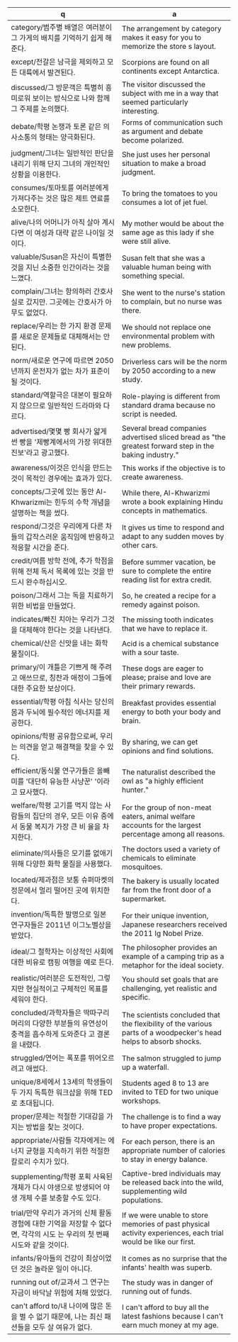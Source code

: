  q  | a
--- | ---
category/범주별 배열은 여러분이 그 가게의 배치를 기억하기 쉽게 해 준다.		| The arrangement by category makes it easy for you to memorize the store s layout.
except/전갈은 남극을 제외하고 모든 대륙에서 발견된다.				| Scorpions are found on all continents except Antarctica.
discussed/그 방문객은 특별히 흥미로워 보이는 방식으로 나와 함께 그 주제를 논의했다.		| The visitor discussed the subject with me in a way that seemed particularly interesting.
debate/학평 논쟁과 토론 같은 의사소통의 형태는 양극화된다.	| Forms of communication such as argument and debate become polarized.
judgment/그녀는 일반적인 판단을 내리기 위해 단지 그녀의 개인적인 상황을 이용한다.		| She just uses her personal situation to make a broad judgment.
consumes/토마토를 여러분에게 가져다주는 것은 많은 제트 연료를 소모한다.		| To bring the tomatoes to you consumes a lot of jet fuel.
alive/나의 어머니가 아직 살아 계시다면 이 여성과 대략 같은 나이일 것이다.		| My mother would be about the same age as this lady if she were still alive.
valuable/Susan은 자신이 특별한 것을 지닌 소중한 인간이라는 것을 느꼈다.		| Susan felt that she was a valuable human being with something special.
complain/그녀는 항의하러 간호사실로 갔지만. 그곳에는 간호사가 아무도 없었다.		| She went to the nurse's station to complain, but no nurse was there.
replace/우리는 한 가지 환경 문제를 새로운 문제들로 대체해서는 안 된다.		| We should not replace one environmental problem with new problems.
norm/새로운 연구에 따르면 2050년까지 운전자가 없는 차가 표준이 될 것이다.		| Driverless cars will be the norm by 2050 according to a new study.
standard/역할극은 대본이 필요하지 않으므로 일반적인 드라마와 다르다.		| Role-playing is different from standard drama because no script is needed.
advertised/몇몇 빵 회사가 얇게 썬 빵을 '제빵계에서의 가장 위대한 진보'라고 광고했다.		| Several bread companies advertised sliced bread as "the greatest forward step in the baking industry."
awareness/이것은 인식을 만드는 것이 목적인 경우에는 효과가 있다.		| This works if the objective is to create awareness.
concepts/그곳에 있는 동안 Al-Khwarizmi는 힌두의 수학 개념을 설명하는 책을 썼다.		| While there, Al-Khwarizmi wrote a book explaining Hindu concepts in mathematics.
respond/그것은 우리에게 다른 차들의 갑작스러운 움직임에 반응하고 적응할 시간을 준다.		| It gives us time to respond and adapt to any sudden moves by other cars.
credit/여름 방학 전에, 추가 학점을 위해 전체 독서 목록에 있는 것을 반드시 완수하십시오.		| Before summer vacation, be sure to complete the entire reading list for extra credit.
poison/그래서 그는 독을 치료하기 위한 비법을 만들었다.		| So, he created a recipe for a remedy against poison.
indicates/빠진 치아는 우리가 그것을 대체해야 한다는 것을 나타낸다.		| The missing tooth indicates that we have to replace it.
chemical/산은 신맛을 내는 화학 물질이다.			| Acid is a chemical substance with a sour taste.
primary/이 개틀은 기쁘게 해 주려고 애쓰므로, 칭찬과 애정이 그들에 대한 주요한 보상이다.		| These dogs are eager to please; praise and love are their primary rewards.
essential/학평 아침 식사는 당신의 몸과 두뇌에 필수적인 에너지를 제공한다.		| Breakfast provides essential energy to both your body and brain.
opinions/학평 공유함으로써, 우리는 의견을 얻고 해결책을 찾을 수 있다.			| By sharing, we can get opinions and find solutions.
efficient/동식물 연구가들은 올빼미를 '대단히 유능한 사냥꾼' '이라고 묘사했다.		| The naturalist described the owl as "a highly efficient hunter."
welfare/학평 고기를 먹지 않는 사람들의 집단의 경우, 모든 이유 중에서 동물 복지가 가장 큰 비 율을 차지한다.		| For the group of non-meat eaters, animal welfare accounts for the largest percentage among all reasons.
eliminate/의사들은 모기를 없애기 위해 다양한 화학 물질을 사용했다.		| The doctors used a variety of chemicals to eliminate mosquitoes.
located/제과점은 보통 슈퍼마켓의 정문에서 멀리 떨어진 곳에 위치한다.		| The bakery is usually located far from the front door of a supermarket.
invention/독특한 발명으로 일본 연구자들은 2011년 이그노벨상을 받았다.		| For their unique invention, Japanese researchers received the 2011 Ig Nobel Prize.
ideal/그 철학자는 이상적인 사회에 대한 비유로 캠핑 여행을 예로 든다.		| The philosopher provides an example of a camping trip as a metaphor for the ideal society.
realistic/여러분은 도전적인, 그렇지만 현실적이고 구체적인 목표를 세워야 한다.		| You should set goals that are challenging, yet realistic and specific.
concluded/과학자들은 딱따구리 머리의 다양한 부분들의 유연성이 충격을 흡수하게 도와준다 고 결론을 내렸다.		| The scientists concluded that the flexibility of the various parts of a woodpecker's head helps to absorb shocks.
struggled/연어는 폭포를 뛰어오르려고 애썼다.		| The salmon struggled to jump up a waterfall.
unique/8세에서 13세의 학생들이 두 가지 독특한 워크샵을 위해 TED로 초대됩니다.		| Students aged 8 to 13 are invited to TED for two unique workshops.
proper/문제는 적절한 기대감을 가지는 방법을 찾는 것이다.		| The challenge is to find a way to have proper expectations.
appropriate/사람들 각자에게는 에너지 균형을 지속하기 위한 적절한 칼로리 수치가 있다.		| For each person, there is an appropriate number of calories to stay in energy balance.
supplementing/학평 포획 사육된 개체가 다시 야생으로 방생되어 야생 개체 수를 보충할 수도 있다.		| Captive-bred individuals may be released back into the wild, supplementing wild populations.
trial/만약 우리가 과거의 신체 활동 경험에 대한 기억을 저장할 수 없다면, 각각의 시도 는 우리의 첫 번째 시도와 같을 것이다.		| If we were unable to store memories of past physical activity experiences, each trial would be like our first.
infants/유아들의 건강이 최상이었던 것은 놀라운 일이 아니다.		| It comes as no surprise that the infants' health was superb.
running out of/교과서 그 연구는 자금이 바닥날 위험에 처해 있었다.		| The study was in danger of running out of funds.
can't afford to/내 나이에 많은 돈을 벌 수 없기 때문에, 나는 최신 패션들을 모두 살 여유가 없다.		| I can't afford to buy all the latest fashions because I can't earn much money at my age.
